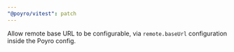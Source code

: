 ```yaml
---
"@poyro/vitest": patch
---
```


Allow remote base URL to be configurable, via `remote.baseUrl` configuration inside the Poyro config.
